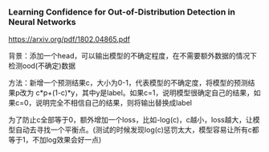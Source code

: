 ### Learning Confidence for Out-of-Distribution Detection in Neural Networks
https://arxiv.org/pdf/1802.04865.pdf

背景：添加一个head，可以输出模型的不确定程度，在不需要额外数据的情况下检测ood(不确定)数据

方法：新增一个预测结果c，大小为0-1，代表模型的不确定度，将模型的预测结果p改为 c*p+(1-c)*y，其中y是label。如果c=1，说明模型很确定自己的结果，如果c=0，说明完全不相信自己的结果，则将输出替换成label

为了防止c全部等于0，额外增加一个loss，比如-log(c)，c越小，loss越大，让模型自动去寻找一个平衡点。(测试的时候发现log(c)惩罚太大，模型容易让所有c都等于1，不加log效果会好一点)
